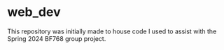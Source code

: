 # web_dev

This repository was initially made to house code I used to assist with the Spring 2024 BF768 group project.
